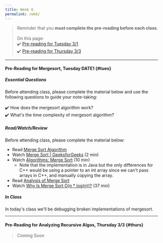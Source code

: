 ```yaml
---
title: Week 6
permalink: /wk6/
---
```


> Reminder that you **must complete the pre-reading before each class**.
<br><br>
On this page:  
✔️ [Pre-reading for Tuesday 3/1](#tues)  
✔️ [Pre-reading for Thursday 3/3](#thurs)

---

#### Pre-Reading for Mergesort, Tuesday DATE1 {#tues}

##### Essential Questions
Before attending class, please complete the material below and use the following questions to guide your note-taking:  
<br>
✔️ How does the mergesort algorithm work?  
✔️ What's the time complexity of mergesort algorithm?  

##### Read/Watch/Review
Before attending class, please complete the material below:
- Read [Merge Sort Algorithm](https://www.interviewbit.com/tutorial/merge-sort-algorithm/)
- Watch [Merge Sort | GeeksforGeeks](https://www.youtube.com/watch?v=JSceec-wEyw) (2 min)
- Watch [Algorithms: Merge Sort](https://www.youtube.com/watch?v=KF2j-9iSf4Q) (10 min)
	- Note that the implementation is in Java but the only differences for C++ would be using a pointer to an int array since we can't pass arrays in C++, and manually copying the array.
- Read [Analysis of Merge Sort](https://www.educative.io/courses/visual-introduction-to-algorithms/mXZyR)
- Watch [Why Is Merge Sort O(n * log(n))?](https://www.youtube.com/watch?v=alJswNJ4P3U) (37 min)

##### In Class
In today's class we'll be debugging broken implementations of mergesort.

---

#### Pre-Reading for Analyzing Recursive Algos, Thursday 3/3 {#thurs}

> Coming Soon